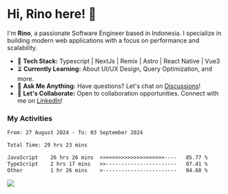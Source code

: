# Hi, Rino here! 👋

I'm **Rino**, a passionate Software Engineer based in Indonesia. I specialize in building modern web applications with a focus on performance and scalability.

- 🔨 **Tech Stack:** Typescript | NextJs | Remix | Astro | React Native | Vue3
- ⏳ **Currently Learning:** About UI/UX Design, Query Optimization, and more.
- 💬 **Ask Me Anything:** Have questions? Let's chat on [Discussions](https://github.com/justrinoo/justrinoo/discussions/3)!
- 🤝 **Let's Collaborate:** Open to collaboration opportunities. Connect with me on [LinkedIn](https://www.linkedin.com/in/rinosatyaputra)!

### My Activities

<!--START_SECTION:waka-->

```txt
From: 27 August 2024 - To: 03 September 2024

Total Time: 29 hrs 23 mins

JavaScript    26 hrs 26 mins  >>>>>>>>>>>>>>>>>>>>>----   85.77 %
TypeScript    2 hrs 17 mins   >>-----------------------   07.41 %
Other         1 hr 26 mins    >------------------------   04.68 %
```

<!--END_SECTION:waka-->

![](https://komarev.com/ghpvc/?username=riyaraa)
